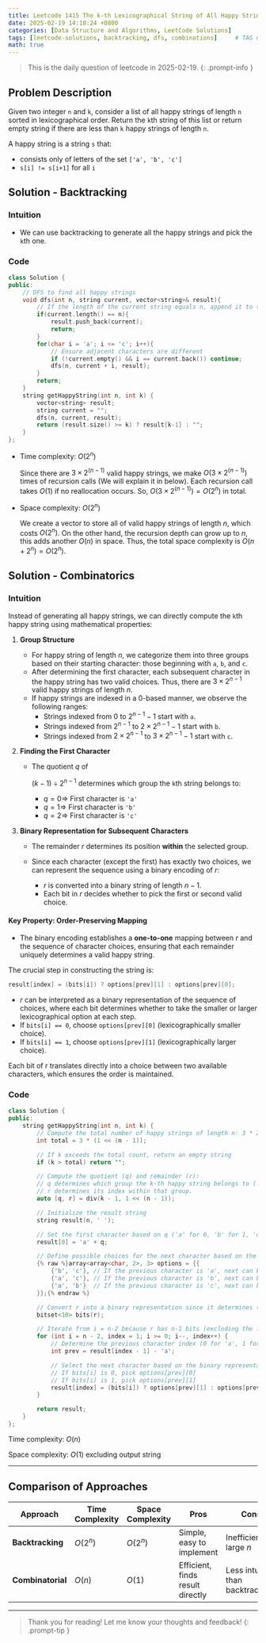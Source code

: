 ```yaml
---
title: Leetcode 1415 The k-th Lexicographical String of All Happy Strings of Length n
date: 2025-02-19 14:18:24 +0800
categories: [Data Structure and Algorithms, LeetCode Solutions] 
tags: [leetcode-solutions, backtracking, dfs, combinations]     # TAG names should always be lowercase 
math: true
---
```


> This is the daily question of leetcode in 2025-02-19. 
{: .prompt-info }



## Problem Description

Given two integer `n` and `k`, consider a list of all happy strings of length `n` sorted in lexicographical order. Return the `k`th string of this list or return empty string if there are less than `k` happy strings of length `n`.



A happy string is a string `s` that:

- consists only of letters of the set `['a', 'b', 'c']`
- `s[i] != s[i+1]` for all `i`



## Solution - Backtracking

### Intuition

- We can use backtracking to generate all the happy strings and pick the `k`th one.



### Code

```c++
class Solution {
public:
    // DFS to find all happy strings
    void dfs(int n, string current, vector<string>& result){
        // If the length of the current string equals n, append it to the result
        if(current.length() == n){
            result.push_back(current);
            return;
        }
        for(char i = 'a'; i <= 'c'; i++){
            // Ensure adjacent characters are different
            if (!current.empty() && i == current.back()) continue;
            dfs(n, current + i, result);
        }
        return;
    }
    string getHappyString(int n, int k) {
        vector<string> result;
        string current = "";
        dfs(n, current, result);
        return (result.size() >= k) ? result[k-1] : "";
    }
};
```

- Time complexity: $O(2^n)$

  Since there are $3\times 2^{(n-1)}$ valid happy strings, we make $O(3\times 2^{(n-1)})$ times of recursion calls (We will explain it in below). Each recursion call takes $O(1)$ if no reallocation occurs. So, $O(3\times 2^{(n-1)}) = O(2^n)$ in total.

- Space complexity: $O(2^n)$

  We create a vector to store all of valid happy strings of length $n$, which costs $O(2^n)$. On the other hand, the recursion depth can grow up to $n$, this adds another $O(n)$ in space. Thus, the total space complexity is $O(n+2^n)= O(2^n)$.



## Solution - Combinatorics

### Intuition

Instead of generating all happy strings, we can directly compute the `k`th happy string using mathematical properties:

1. **Group Structure**

   - For happy string of length $n$, we categorize them into three groups based on their starting character: those beginning with `a`, `b`, and `c`.
   - After determining the first character, each subsequent character in the happy string has two valid choices. Thus, there are $3\times 2^{n-1}$ valid happy strings of length $n$.
   - If happy strings are indexed in a 0-based manner, we observe the following ranges:
     - Strings indexed from $0$ to $2^{n-1}-1$ start with `a`.
     - Strings indexed from $2^{n-1}$ to $2\times 2^{n-1}-1$ start with `b`.
     - Strings indexed from $2\times 2^{n-1}$ to $3\times 2^{n-1}-1$ start with `c`.

2. **Finding the First Character**

   - The quotient $q$ of 

     $(k−1)\div 2^{n−1}$ determines which group the `k`th string belongs to:

     - $q=0 \Rightarrow$ First character is `'a'`
     - $q=1 \Rightarrow$ First character is `'b'`
     - $q=2 \Rightarrow$ First character is `'c'`

3. **Binary Representation for Subsequent Characters**

   - The remainder $r$ determines its position **within** the selected group.

   - Since each character (except the first) has exactly two choices, we can represent the sequence using a binary encoding of $r$:
     - $r$ is converted into a binary string of length $n−1$.
     - Each bit in $r$ decides whether to pick the first or second valid choice.

#### Key Property: Order-Preserving Mapping

- The binary encoding establishes a **one-to-one** mapping between $r$ and the sequence of character choices, ensuring that each remainder uniquely determines a valid happy string.

The crucial step in constructing the string is:

```c++
result[index] = (bits[i]) ? options[prev][1] : options[prev][0];
```

- $r$ can be interpreted as a binary representation of the sequence of choices, where each bit determines whether to take the smaller or larger lexicographical option at each step.
- If `bits[i] == 0`, choose `options[prev][0]` (lexicographically smaller choice).
- If `bits[i] == 1`, choose `options[prev][1]` (lexicographically larger choice).

Each bit of r translates directly into a choice between two available characters, which ensures the order is maintained.



### Code

```c++
class Solution {
public:
    string getHappyString(int n, int k) {
        // Compute the total number of happy strings of length n: 3 * 2^(n-1)
        int total = 3 * (1 << (n - 1));

        // If k exceeds the total count, return an empty string
        if (k > total) return "";

        // Compute the quotient (q) and remainder (r):
        // q determines which group the k-th happy string belongs to ('a', 'b', or 'c').
        // r determines its index within that group.
        auto [q, r] = div(k - 1, 1 << (n - 1));

        // Initialize the result string
        string result(n, ' ');

        // Set the first character based on q ('a' for 0, 'b' for 1, 'c' for 2)
        result[0] = 'a' + q;

        // Define possible choices for the next character based on the previous one
        {% raw %}array<array<char, 2>, 3> options = {{
            {'b', 'c'}, // If the previous character is 'a', next can be 'b' or 'c'
            {'a', 'c'}, // If the previous character is 'b', next can be 'a' or 'c'
            {'a', 'b'}  // If the previous character is 'c', next can be 'a' or 'b'
        }};{% endraw %}

        // Convert r into a binary representation since it determines the sequence of choices
        bitset<10> bits(r);

        // Iterate from i = n-2 because r has n-1 bits (excluding the first character)
        for (int i = n - 2, index = 1; i >= 0; i--, index++) {
            // Determine the previous character index (0 for 'a', 1 for 'b', 2 for 'c')
            int prev = result[index - 1] - 'a';

            // Select the next character based on the binary representation of r:
            // If bits[i] is 0, pick options[prev][0]
            // If bits[i] is 1, pick options[prev][1]
            result[index] = (bits[i]) ? options[prev][1] : options[prev][0];
        }

        return result;
    }
};
```

Time complexity: $O(n)$

Space complexity: $O(1)$ excluding output string



------

## Comparison of Approaches

| Approach          | Time Complexity | Space Complexity | Pros                             | Cons                              |
| ----------------- | --------------- | ---------------- | -------------------------------- | --------------------------------- |
| **Backtracking**  | $O(2^n)$        | $O(2^n)$         | Simple, easy to implement        | Inefficient for large $n$         |
| **Combinatorial** | $O(n)$          | $O(1)$           | Efficient, finds result directly | Less intuitive than backtracking. |

---

> Thank you for reading! Let me know your thoughts and feedback!
{: .prompt-tip }
